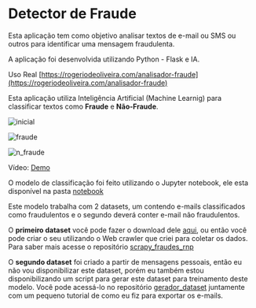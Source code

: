 
  

# Detector de Fraude

  


Esta aplicação tem como objetivo analisar textos de e-mail ou SMS ou outros para identificar uma mensagem fraudulenta.

A aplicação foi desenvolvida utilizando Python - Flask e IA.


Uso Real  [https://rogeriodeoliveira.com/analisador-fraude](https://rogeriodeoliveira.com/analisador-fraude) 

Esta aplicação utiliza Inteligência Artificial (Machine Learnig) para classificar textos como **Fraude** e **Não-Fraude**.

  

  

![inicial](https://github.com/rogeriodeoliveira/flask_api_ai_fraud/blob/master/tela_inicial.png)

  

  

![fraude](https://github.com/rogeriodeoliveira/flask_api_ai_fraud/blob/master/tela_fraude.png)

  

  

![n_fraude](https://github.com/rogeriodeoliveira/flask_api_ai_fraud/blob/master/tela_n_fraude.png)

  

  

Vídeo: [Demo](https://youtu.be/Qw4TNMLDzC0)

  

O modelo de classificação foi feito utilizando o Jupyter notebook, ele esta disponível na pasta [notebook](https://github.com/rogeriodeoliveira/detector_fraude/blob/master/notebook/Fraud_Detect.ipynb)

  

Este modelo trabalha com 2 datasets, um contendo e-mails classificados como fraudulentos e o segundo deverá conter e-mail não fraudulentos.

O **primeiro dataset** você pode fazer o download dele [aqui](https://github.com/rogeriodeoliveira/scrapy_fraudes_rnp/blob/master/dataset_fraudes.csv), ou então você pode criar o seu utilizando o Web crawler que criei para coletar os dados. Para saber mais acesse o repositório [scrapy_fraudes_rnp](https://github.com/rogeriodeoliveira/scrapy_fraudes_rnp)

O **segundo dataset** foi criado a partir de mensagens pessoais, então eu não vou disponibilizar este dataset, porém eu também estou disponibilizando um script para gerar este dataset para treinamento deste modelo. Você pode acessá-lo no repositório [gerador_dataset](https://github.com/rogeriodeoliveira/gerador_dataset) juntamente com um pequeno tutorial de como eu fiz para exportar os e-mails.
